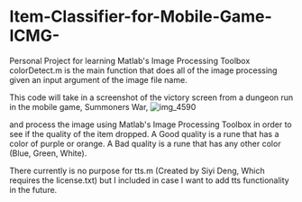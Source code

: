 # Item-Classifier-for-Mobile-Game-ICMG-
Personal Project for learning Matlab's Image Processing Toolbox
colorDetect.m is the main function that does all of the image processing given an input argument of the image file name.


This code will take in a screenshot of the victory screen from a dungeon run in the mobile game, Summoners War,
![img_4590](https://user-images.githubusercontent.com/35084641/34858718-baeb5996-f706-11e7-8b8f-471dee1c40d2.PNG)

and process the image using Matlab's Image Processing Toolbox in order to see if the quality of the item dropped.
A Good quality is a rune that has a color of purple or orange.
A Bad quality is a rune that has any other color (Blue, Green, White).







There currently is no purpose for tts.m (Created by Siyi Deng, Which requires the license.txt)
but I included in case I want to add tts functionality in the future.
